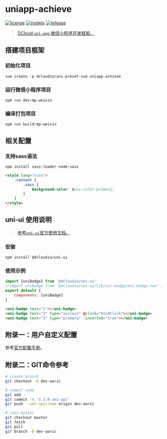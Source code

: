 # uniapp-achieve

[![license](https://img.shields.io/badge/license-MIT-green.svg?style=flat&logo=github)](https://www.mit-license.org)
[![nodejs](https://img.shields.io/badge/node.js-13.12.0-brightgreen.svg?style=flat&logo=node.js)](https://nodejs.org)
[![release](https://img.shields.io/badge/release-1.0.0-blue.svg)](https://github.com/aaric/uniapp-achieve/releases)

> [DCloud `uni-app` 微信小程序开发框架。](https://uniapp.dcloud.io/quickstart)

## 搭建项目框架

### 初始化项目

```node
vue create -p dcloudio/uni-preset-vue uniapp-achieve
```

### 运行微信小程序项目

```node
npm run dev:mp-weixin
```

### 编译打包项目

```node
npm run build:mp-weixin
```

## 相关配置

### 支持sass语法

```node
npm install sass-loader node-sass
```

```html
<style lang="scss">
	.content {
		.sass {
			background-color: $uni-color-primary;
		}
	}
</style>
```

## uni-ui 使用说明

> [参考`uni-ui`官方使用文档。](https://www.npmjs.com/package/@dcloudio/uni-ui)

### 安装

```node
npm install @dcloudio/uni-ui
```

### 使用示例

```javascript
import {uniBadge} from '@dcloudio/uni-ui'
//import uniBadge from '@dcloudio/uni-ui/lib/uni-badge/uni-badge.vue' //也可使用此方式引入组件
export default {
    components: {uniBadge}
}
```

```html
<uni-badge text="1"></uni-badge>
<uni-badge text="2" type="success" @click="bindClick"></uni-badge>
<uni-badge text="3" type="primary" :inverted="true"></uni-badge>
```

## 附录一：用户自定义配置

参考[官方配置手册](https://cli.vuejs.org/config/)。

## 附录二：GIT命令参考

```bash
# create branch
git checkout -b dev-aaric

# commit code
git add .
git commit -m '1.3.0 uni-api'
git push --set-upstream origin dev-aaric

# rein master
git checkout master
git fetch
git pull
git branch -D dev-aaric
```
